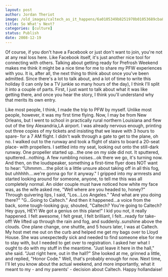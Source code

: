 ```yaml
---
layout: post
author: Jordan Theriot
image: /old_images/caltech_as_it_happens/6a0105349b8251970b01053689cba8970c.jpg
title: So What's Next?
categories: [culture]
status: Publish
date: 2008-12-19
---
```



 
 Of course, if you don't have a Facebook or just don't want to join, you're not at any real loss here. Like Facebook itself, it's just another nice tool for connecting with others. 
 Talking about getting ready for Prefrosh Weekend makes me think it might be a nice time for me to share my PFW experiences with you. It is, after all, the next thing to think about once you've been admitted. Since there's a lot to talk about, and a lot of time to write this holiday (I can only be a TV junkie so many hours of the day), I think I'll split it into a couple of parts. First, I just want to talk about what it was like getting there, and once you hear the story, I think you'll understand why that merits its own entry.

 Like most people, I think, I made the trip to PFW by myself. Unlike most people, however, it was my first time flying. Now, I may be from New Orleans, but I went to school in practically rural northern Louisiana and flew out of the tiny Alexandria,LA airport. I was already nervous enough, printing out three copies of my tickets and insisting that we leave with 3 hours to spare- for a 7 AM flight. I didn't walk through a gate to get to the plane, oh no. I walked out to the runway and took a flight of stairs to board a 20-seat place- with propellers. I settled into my seat, looking out onto the still-dark runway. One propeller started up...the one on my side did not. It sputtered, sputtered...nothing. A few rumbling noises...ok there we go, it's turning now. And then, on the loudspeaker, something a first-time flyer does NOT want to hear: "Uhmmm....the pilot is a little unsure about taking off in all this fog, but uhhhhh....we're gonna go for it anyway." I gripped into my armrests and started looking around for someone, anyone, to tell me this was all completely normal. An older couple must have noticed how white my face was, as the wife asked me, "Well where are you headed to, honey?" Through quivering lips, I said, "Los...Los Angeles." "And what are you doing there?" "G...Going to Caltech." And then it happened...a voice from the back, some tough-looking guy, shouted, "Caltech? You're going to Caltech? Hey guys, HEY! We got a genius on this plane!" I kid you not, it really happened. I felt awesome, I felt great, I felt brilliant, I felt...ready for take-off! We lifted up through the rain and fog, and suddenly..sunshine above the clouds. One plane change, one shuttle, and 5 hours later, I was at Caltech. 
 My host met me out on the curb and helped me get my bags over to Lloyd House. She was unexpectedly sick and needed to find someone else for me to stay with, but I needed to get over to registration. I asked her what I ought to do with my stuff in the meantime. "Just leave it here in the hall," she said. "Just right here, out in the hall?" She looked at me, grinned a little, and replied, "Honor Code."
 Well, that's probably enough for now. Next time, I'll let you know about the actual weekend, and more importantly, what it meant to my - and my parents' - decision about Caltech. 
Happy hollandaise!
